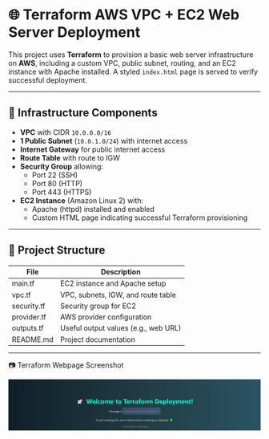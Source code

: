 # 🌐 Terraform AWS VPC + EC2 Web Server Deployment

This project uses **Terraform** to provision a basic web server infrastructure on **AWS**, including a custom VPC, public subnet, routing, and an EC2 instance with Apache installed. A styled `index.html` page is served to verify successful deployment.

---

## 🧱 Infrastructure Components

- **VPC** with CIDR `10.0.0.0/16`
- **1 Public Subnet** (`10.0.1.0/24`) with internet access
- **Internet Gateway** for public internet access
- **Route Table** with route to IGW
- **Security Group** allowing:
  - Port 22 (SSH)
  - Port 80 (HTTP)
  - Port 443 (HTTPS)
- **EC2 Instance** (Amazon Linux 2) with:
  - Apache (httpd) installed and enabled
  - Custom HTML page indicating successful Terraform provisioning

---

## 📁 Project Structure

| File         | Description                             |
|--------------|-----------------------------------------|
| main.tf      | EC2 instance and Apache setup           |
| vpc.tf       | VPC, subnets, IGW, and route table      |
| security.tf  | Security group for EC2                  |
| provider.tf  | AWS provider configuration              |
| outputs.tf   | Useful output values (e.g., web URL)    |
| README.md    | Project documentation                   |

---

📷 Terraform Webpage Screenshot

![Terraform Webpage](https://github.com/faisalanwar11/terraform-projects/blob/5e88ef69ddf9a72a6ffc9255efde879b3c88beb1/Terraform%20Deployment.jpg)

